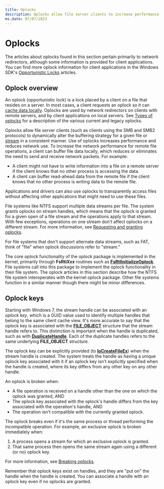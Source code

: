 ```yaml
---
title: Oplocks
description: Oplocks allow file server clients to increase performance and reduce network use
ms.date: 07/07/2023
---
```


# Oplocks

The articles about oplocks found in this section pertain primarily to network redirectors, although some information is provided for client applications. You can find more oplock information for client applications in the Windows SDK's [Opportunistic Locks](/windows/win32/fileio/opportunistic-locks) articles.

## Oplock overview

An oplock (opportunistic lock) is a lock placed by a client on a file that resides on a server. In most cases, a client requests an oplock so it can [cache data locally](/windows/win32/fileio/local-caching). Oplocks are used by network redirectors on clients with remote servers, and by client applications on local servers. See [Types of oplocks](oplock-types.md) for a description of the various current and legacy oplocks.

Oplocks allow file server clients (such as clients using the SMB and SMB2 protocols) to dynamically alter the buffering strategy for a given file or [stream](/windows/win32/fileio/file-streams) in a consistent manner. Use of oplocks increases performance and reduces network use. To increase the network performance for remote file operations, a client can buffer file data locally, which reduces or eliminates the need to send and receive network packets. For example:

* A client might not have to write information into a file on a remote server if the client knows that no other process is accessing the data.
* A client can buffer read-ahead data from the remote file if the client knows that no other process is writing data to the remote file.

Applications and drivers can also use oplocks to transparently access files without affecting other applications that might need to use these files.

File systems like NTFS support multiple data streams per file. The system grants oplocks on stream handles, which means that the oplock is granted for a given open of a file stream and the operations apply to that stream. With few exceptions, operations on one stream don't affect oplocks on a different stream. For more information, see [Requesting and granting oplocks](granting-oplocks.md).

For file systems that don't support alternate data streams, such as FAT, think of "file" when oplock discussions refer to "stream."

The core oplock functionality of the oplock package is implemented in the kernel, primarily through **FsRtl*Xxx*** routines such as [**FsRtlInitializeOplock**](/windows-hardware/drivers/ddi/ntifs/nf-ntifs-_fsrtl_advanced_fcb_header-fsrtlinitializeoplock). File systems call into this package to implement the oplock functionality in their file system. The oplock articles in this section describe how the NTFS file system interoperates with the kernel oplock package. Other file systems function in a similar manner though there might be minor differences.

## Oplock keys

Starting with Windows 7, the stream handle can be associated with an *oplock key*, which is a GUID value used to identify multiple handles that belong to the same client cache view. It's more accurate to say that the oplock key is associated with the [**FILE_OBJECT**](/windows-hardware/drivers/ddi/wdm/ns-wdm-_file_object) structure that the stream handle refers to. This distinction is important when the handle is duplicated, such as with [**DuplicateHandle**](/windows/win32/api/handleapi/nf-handleapi-duplicatehandle). Each of the duplicate handles refers to the same underlying **FILE_OBJECT** structure.

The oplock key can be explicitly provided (to [**IoCreateFileEx**](/windows-hardware/drivers/ddi/ntddk/nf-ntddk-iocreatefileex)) when the stream handle is created. The system treats the handle as having a unique oplock key associated with it if an oplock key isn't explicitly specified when the handle is created, where its key differs from any other key on any other handle.

An oplock is broken when:

* A file operation is received on a handle other than the one on which the oplock was granted, AND
* The oplock key associated with the oplock's handle differs from the key associated with the operation's handle, AND
* The operation isn't compatible with the currently granted oplock.

The oplock breaks even if it's the same process or thread performing the incompatible operation. For example, an exclusive oplock is broken immediately when:

1. A process opens a stream for which an exclusive oplock is granted.
2. That same process then opens the same stream again using a different (or no) oplock key.

For more information, see [Breaking oplocks](breaking-oplocks.md).

Remember that oplock keys exist on handles, and they are "put on" the handle when the handle is created. You can associate a handle with an oplock key even if no oplocks are granted.

